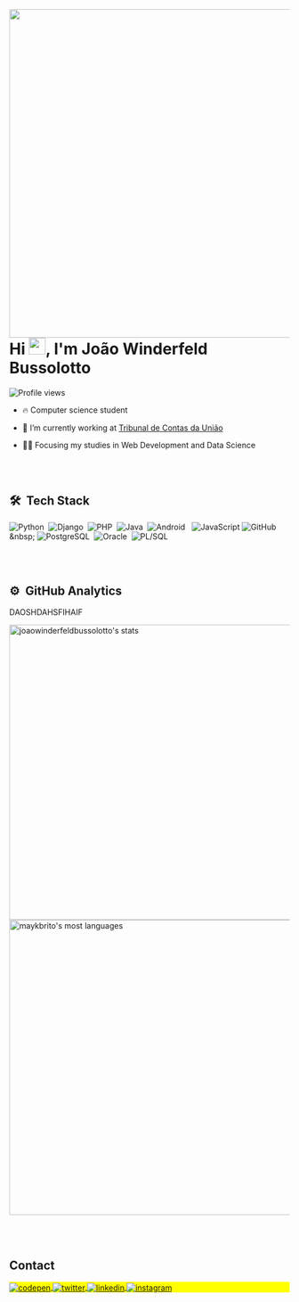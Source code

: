 <img align="right" height="590em" src="https://raw.githubusercontent.com/gist/joaowinderfeldbussolotto/61a1b529ad7cd2cda9d58fd7153f8eff/raw/c5059cec1959699f19d4de0172690dce20455b75/githubcard.svg"/>
<h1 align="left">Hi <img src="https://raw.githubusercontent.com/kaueMarques/kaueMarques/master/hi.gif" height="30px">, I'm João Winderfeld Bussolotto</h1>
<p align="left"> <img src="https://komarev.com/ghpvc/?username=joaowinderfeldbussolotto&color=yellow" alt="Profile views" /> </p>

- 🔥 Computer science student

- 🔭 I’m currently working at <a href="https://portal.tcu.gov.br/inicio/index.htm">Tribunal de Contas da União</a>

- 👨‍💻 Focusing my studies in Web Development and Data Science





<br><br>

## 🛠 &nbsp;Tech Stack

![Python](https://img.shields.io/badge/Python-FFD43B?style=for-the-badge&logo=python&logoColor=blue)&nbsp;
![Django](https://img.shields.io/badge/Django-092E20?style=for-the-badge&logo=django&logoColor=gree)&nbsp;
![PHP](https://img.shields.io/badge/PHP-777BB4?style=for-the-badge&logo=php&logoColor=white)&nbsp;
![Java](https://img.shields.io/badge/Java-ED8B00?style=for-the-badge&logo=java&logoColor=white)&nbsp;
![Android](https://img.shields.io/badge/Android-3DDC84?style=for-the-badge&logo=android&logoColor=white) &nbsp;
![JavaScript](https://img.shields.io/badge/JavaScript-323330?style=for-the-badge&logo=javascript&logoColor=F7DF1E)
![GitHub]([https://img.shields.io/badge/-GitHub-05122A?style=flat&logo=github](https://img.shields.io/badge/GitHub-100000?style=for-the-badge&logo=github&logoColor=white))&nbsp;
![PostgreSQL](https://img.shields.io/badge/PostgreSQL-316192?style=for-the-badge&logo=postgresql&logoColor=white)&nbsp;
![Oracle](https://img.shields.io/badge/Oracle-F80000?style=for-the-badge&logo=Oracle&logoColor=white)&nbsp;
![PL/SQL](https://img.shields.io/badge/PLSQL-F80000?style=for-the-badge&logo=oracle&logoColor=black)&nbsp;


<br><br>

## ⚙️ &nbsp;GitHub Analytics
DAOSHDAHSFIHAIF
<p align="left">
<img width="530em" src="https://github-readme-stats.vercel.app/api?username=joaowinderfeldbussolotto&show_icons=true&theme=vision-friendly-dark" alt="joaowinderfeldbussolotto's stats"/>
<img width="530em" src="https://github-readme-stats.vercel.app/api/top-langs/?username=joaowinderfeldbussolotto&layout=compact&theme=vision-friendly-dark" alt="maykbrito's most languages"/>
</p>

<br><br>

## Contact

<p align="left" style="background:yellow">
<a href="https://codepen.io/joaowinderfeldbussolotto" target="_blank">
  <img align="center" src="https://img.shields.io/badge/-joaowinderfeldbussolotto-05122A?style=flat&logo=codepen" alt="codepen"/>
</a>
<a href="https://twitter.com" target="_blank">
  <img align="center" src="https://img.shields.io/badge/-joaowinderfeldbussolotto-05122A?style=flat&logo=twitter" alt="twitter"/>  
</a>
<a href="https://www.linkedin.com/in/jo%C3%A3o-victor-winderfeld-bussolotto-aaa914145/" target="_blank">
  <img align="center" src="https://img.shields.io/badge/-joaowinderfeldbussolotto-05122A?style=flat&logo=linkedin" alt="linkedin"/>
</a>
<a href="https://instagram.com/joaowinderfeldbussolotto" target="_blank">
 <img align="center" src="https://img.shields.io/badge/-joaowinderfeldbussolotto-05122A?style=flat&logo=instagram" alt="instagram"/>
</a>
</p>


